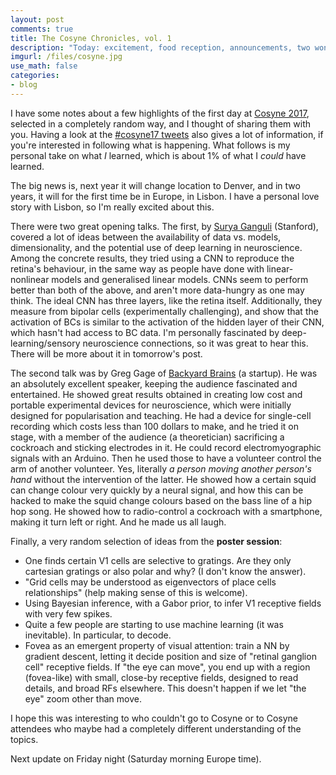 ```yaml
---
layout: post
comments: true
title: The Cosyne Chronicles, vol. 1
description: "Today: excitement, food reception, announcements, two wonderful opening talks, and a poster session full of sleepy Europeans."
imgurl: /files/cosyne.jpg
use_math: false
categories:
- blog
---
```


I have some notes about a few highlights of the first day at [Cosyne 2017](http://www.cosyne.org), selected in a completely random way, and I thought of sharing them with you. Having a look at the [#cosyne17 tweets](https://twitter.com/search?f=tweets&q=%23cosyne17&src=tyah) also gives a lot of information, if you're interested in following what is happening. What follows is my personal take on what *I* learned, which is about 1% of what I *could* have learned.

The big news is, next year it will change location to Denver, and in two years, it will for the first time be in Europe, in Lisbon. I have a personal love story with Lisbon, so I'm really excited about this.

There were two great opening talks. The first, by [Surya Ganguli](https://ganguli-gang.stanford.edu) (Stanford), covered a lot of ideas between the availability of data vs. models, dimensionality, and the potential use of deep learning in neuroscience. Among the concrete results, they tried using a CNN to reproduce the retina's behaviour, in the same way as people have done with linear-nonlinear models and generalised linear models. CNNs seem to perform better than both of the above, and aren't more data-hungry as one may think. The ideal CNN has three layers, like the retina itself. Additionally, they measure from bipolar cells (experimentally challenging), and show that the activation of BCs is similar to the activation of the hidden layer of their CNN, which hasn't had access to BC data. I'm personally fascinated by deep-learning/sensory neuroscience connections, so it was great to hear this. There will be more about it in tomorrow's post.

The second talk was by Greg Gage of [Backyard Brains](https://backyardbrains.com/) (a startup). He was an absolutely excellent speaker, keeping the audience fascinated and entertained. He showed great results obtained in creating low cost and portable experimental devices for neuroscience, which were initially designed for popularisation and teaching. He had a device for single-cell recording which costs less than 100 dollars to make, and he tried it on stage, with a member of the audience (a theoretician) sacrificing a cockroach and sticking electrodes in it. He could record electromyographic signals with an Arduino. Then he used those to have a volunteer control the arm of another volunteer. Yes, literally *a person moving another person's hand* without the intervention of the latter. He showed how a certain squid can change colour very quickly by a neural signal, and how this can be hacked to make the squid change colours based on the bass line of a hip hop song. He showed how to radio-control a cockroach with a smartphone, making it turn left or right. And he made us all laugh.

Finally, a very random selection of ideas from the **poster session**:
- One finds certain V1 cells are selective to gratings. Are they only cartesian gratings or also polar and why? (I don't know the answer).
- "Grid cells may be understood as eigenvectors of place cells relationships" (help making sense of this is welcome).
- Using Bayesian inference, with a Gabor prior, to infer V1 receptive fields with very few spikes.
- Quite a few people are starting to use machine learning (it was inevitable). In particular, to decode.
- Fovea as an emergent property of visual attention: train a NN by gradient descent, letting it decide position and size of "retinal ganglion cell" receptive fields. If "the eye can move", you end up with a region (fovea-like) with small, close-by receptive fields, designed to read details, and broad RFs elsewhere. This doesn't happen if we let "the eye" zoom other than move.

I hope this was interesting to who couldn't go to Cosyne or to Cosyne attendees who maybe had a completely different understanding of the topics.

Next update on Friday night (Saturday morning Europe time).
